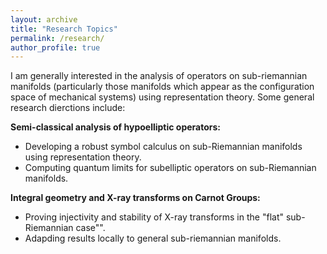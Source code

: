 ```yaml
---
layout: archive
title: "Research Topics"
permalink: /research/
author_profile: true
---
```

I am generally interested in the analysis of operators on sub-riemannian manifolds (particularly those manifolds which appear as the configuration space of mechanical systems) using representation theory. Some general research dierctions include: <br/>

<b>Semi-classical analysis of hypoelliptic operators:</b>
<br/>
* Developing a robust symbol calculus on sub-Riemannian manifolds using representation theory. 
* Computing quantum limits for subelliptic operators on sub-Riemannian manifolds. 

<b>Integral geometry and X-ray transforms on Carnot Groups:</b>
* Proving injectivity and stability of X-ray transforms in the "flat" sub-Riemannian case"".
* Adapding results locally to general sub-riemannian manifolds. 

<!--
{% if author.googlescholar %}
  You can also find my articles on <u><a href="{{author.googlescholar}}">my Google Scholar profile</a>.</u>
{% endif %}

{% include base_path %}

{% for post in site.publications reversed %}
  {% include archive-single.html %}
{% endfor %}-->
